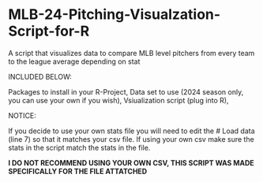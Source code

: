 # MLB-24-Pitching-Visualzation-Script-for-R
A script that visualizes data to compare MLB level pitchers from every team to the league average depending on stat

INCLUDED BELOW:

Packages to install in your R-Project,
Data set to use (2024 season only, you can use your own if you wish),
Vsiualization script (plug into R), 

NOTICE:

If you decide to use your own stats file you will need to edit the # Load data (line 7) so that it matches your csv file.
If using your own csv make sure the stats in the script match the stats in the file.

**I DO NOT RECOMMEND USING YOUR OWN CSV, THIS SCRIPT WAS MADE SPECIFICALLY FOR THE FILE ATTATCHED**

